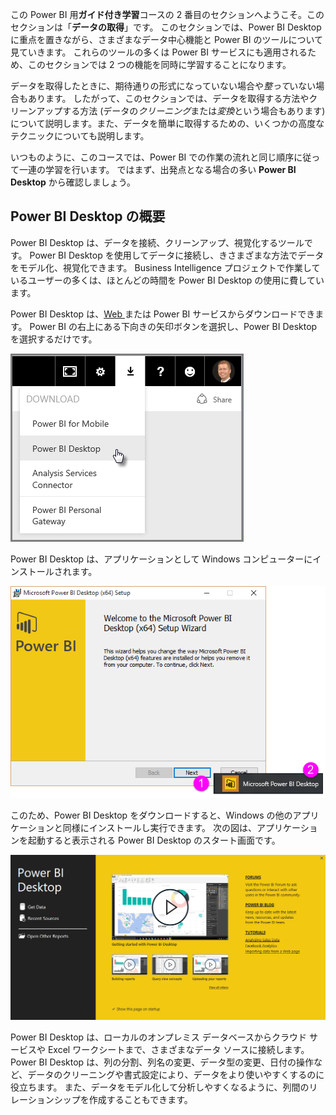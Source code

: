 この Power BI 用**ガイド付き学習**コースの 2 番目のセクションへようこそ。このセクションは「**データの取得**」です。 このセクションでは、Power BI Desktop に重点を置きながら、さまざまなデータ中心機能と Power BI のツールについて見ていきます。 これらのツールの多くは Power BI サービスにも適用されるため、このセクションでは 2 つの機能を同時に学習することになります。

データを取得したときに、期待通りの形式になっていない場合や*整って*いない場合もあります。 したがって、このセクションでは、データを取得する方法やクリーンアップする方法 (データの*クリーニング*または*変換*という場合もあります) について説明します。また、データを簡単に取得するための、いくつかの高度なテクニックについても説明します。

いつものように、このコースでは、Power BI での作業の流れと同じ順序に従って一連の学習を行います。 ではまず、出発点となる場合の多い **Power BI Desktop** から確認しましょう。

## <a name="an-overview-of-power-bi-desktop"></a>Power BI Desktop の概要
Power BI Desktop は、データを接続、クリーンアップ、視覚化するツールです。 Power BI Desktop を使用してデータに接続し、きさまざまな方法でデータをモデル化、視覚化できます。 Business Intelligence プロジェクトで作業しているユーザーの多くは、ほとんどの時間を Power BI Desktop の使用に費しています。

Power BI Desktop は、[Web ](http://go.microsoft.com/fwlink/?LinkID=521662) または Power BI サービスからダウンロードできます。 Power BI の右上にある下向きの矢印ボタンを選択し、Power BI Desktop を選択するだけです。

![](media/1-1-overview-of-power-bi-desktop/1-1_1.png)

Power BI Desktop は、アプリケーションとして Windows コンピューターにインストールされます。

![](media/1-1-overview-of-power-bi-desktop/1-1_2.png)

このため、Power BI Desktop をダウンロードすると、Windows の他のアプリケーションと同様にインストールし実行できます。 次の図は、アプリケーションを起動すると表示される Power BI Desktop のスタート画面です。

![](media/1-1-overview-of-power-bi-desktop/1-1_3.png)

Power BI Desktop は、ローカルのオンプレミス データベースからクラウド サービスや Excel ワークシートまで、さまざまなデータ ソースに接続します。 Power BI Desktop は、列の分割、列名の変更、データ型の変更、日付の操作など、データのクリーニングや書式設定により、データをより使いやすくするのに役立ちます。 また、データをモデル化して分析しやすくなるように、列間のリレーションシップを作成することもできます。

